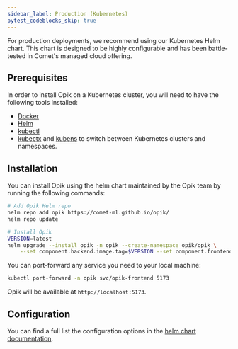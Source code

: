 ```yaml
---
sidebar_label: Production (Kubernetes)
pytest_codeblocks_skip: true
---
```


For production deployments, we recommend using our Kubernetes Helm chart. This chart is designed to be highly configurable and has been battle-tested in Comet's managed cloud offering.

## Prerequisites

In order to install Opik on a Kubernetes cluster, you will need to have the following tools installed:

- [Docker](https://www.docker.com/)
- [Helm](https://helm.sh/)
- [kubectl](https://kubernetes.io/docs/tasks/tools/)
- [kubectx](https://github.com/ahmetb/kubectx) and [kubens](https://github.com/ahmetb/kubectx) to switch between Kubernetes clusters and namespaces.

## Installation

You can install Opik using the helm chart maintained by the Opik team by running the following commands:

```bash
# Add Opik Helm repo
helm repo add opik https://comet-ml.github.io/opik/
helm repo update

# Install Opik
VERSION=latest
helm upgrade --install opik -n opik --create-namespace opik/opik \
    --set component.backend.image.tag=$VERSION --set component.frontend.image.tag=$VERSION
```

You can port-forward any service you need to your local machine:

```bash
kubectl port-forward -n opik svc/opik-frontend 5173
```

Opik will be available at `http://localhost:5173`.

## Configuration

You can find a full list the configuration options in the [helm chart documentation](https://github.com/comet-ml/opik/tree/main/deployment/helm_chart/opik).
